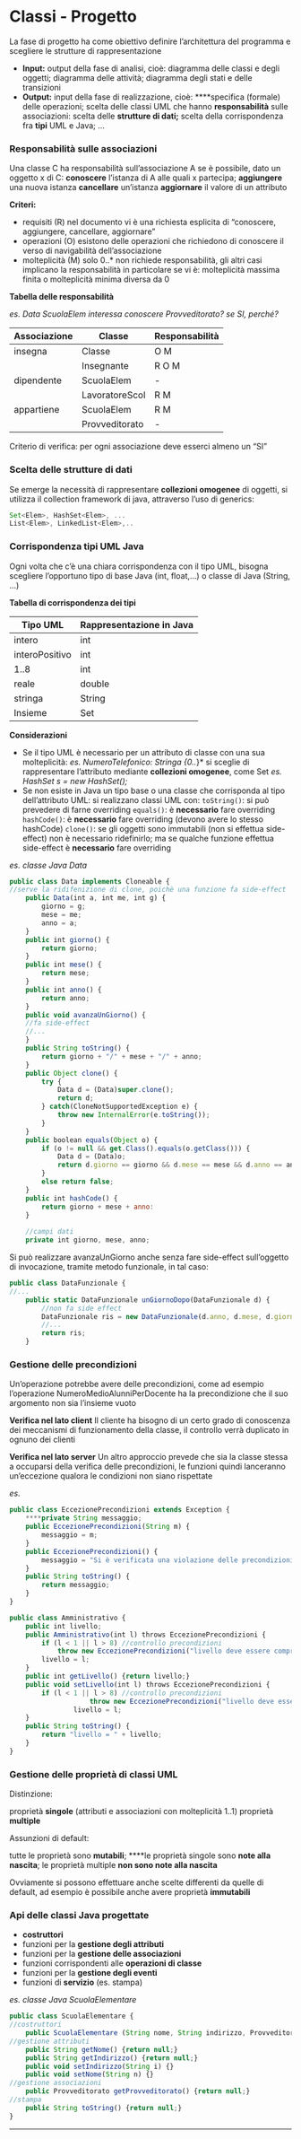 # Classi - Progetto

La fase di progetto ha come obiettivo definire l’architettura del programma e scegliere le strutture di rappresentazione

- **Input:** output della fase di analisi, cioè:
diagramma delle classi e degli oggetti;
diagramma delle attività;
diagramma degli stati e delle transizioni
- **Output:** input della fase di realizzazione, cioè:
****specifica (formale) delle operazioni;
scelta delle classi UML che hanno **responsabilità** sulle associazioni:
scelta delle **strutture di dati;**
scelta della corrispondenza fra **tipi** UML e Java;
…

### Responsabilità sulle associazioni

Una classe C ha responsabilità sull’associazione A se è possibile, dato un oggetto x di C:
**conoscere** l’istanza di A alle quali x partecipa;
**aggiungere** una nuova istanza
**cancellare** un’istanza
**aggiornare** il valore di un attributo 

**Criteri:**

- requisiti (R)
nel documento vi è una richiesta esplicita di “conoscere, aggiungere, cancellare, aggiornare”
- operazioni (O)
esistono delle operazioni che richiedono di conoscere il verso di navigabilità dell’associazione
- molteplicità (M)
solo 0..* non richiede responsabilità, gli altri casi implicano la responsabilità
in particolare se vi è: molteplicità massima finita o molteplicità minima diversa da 0

**Tabella delle responsabilità**

*es. Data ScuolaElem interessa conoscere Provveditorato? 
  se SI, perché?*

| Associazione | Classe | Responsabilità |
| --- | --- | --- |
| insegna | Classe | O M |
|  | Insegnante | R O M |
| dipendente | ScuolaElem | - |
|  | LavoratoreScol | R M |
| appartiene | ScuolaElem | R M |
|  | Provveditorato | - |

Criterio di verifica: per ogni associazione deve esserci almeno un “SI”

### Scelta delle strutture di dati

Se emerge la necessità di rappresentare **collezioni omogenee** di oggetti, si utilizza il collection framework di java, attraverso l’uso di generics:

```jsx
Set<Elem>, HashSet<Elem>, ...
List<Elem>, LinkedList<Elem>,..
```

### Corrispondenza tipi UML Java

Ogni volta che c’è una chiara corrispondenza con il tipo UML, bisogna scegliere l’opportuno tipo di base Java (int, float,…) o classe di Java (String, …)

**Tabella di corrispondenza dei tipi**

| **Tipo** UML | **Rappresentazione** in Java |
| --- | --- |
| intero | int |
| interoPositivo | int |
| 1..8 | int |
| reale | double |
| stringa | String |
| Insieme | Set |

**Considerazioni**

- Se il tipo UML è necessario per un attributo di classe con una sua molteplicità:
*es. NumeroTelefonico: Stringa {0..*}*
si sceglie di rappresentare l’attributo mediante **collezioni omogenee**, come Set
*es. HashSet<Integer> s = new HashSet<Integer>();*
- Se non esiste in Java un tipo base o una classe che corrisponda al tipo dell’attributo UML:
si realizzano classi UML con:
`toString()`: si può prevedere di farne overriding
`equals()`: è **necessario** fare overriding 
`hashCode()`: è **necessario** fare overriding (devono avere lo stesso hashCode)
`clone()`: se gli oggetti sono immutabili (non si effettua side-effect) non è necessario ridefinirlo; ma se qualche funzione effettua side-effect è **necessario** fare overriding

*es. classe Java Data*

```jsx
public class Data implements Cloneable {
//serve la ridifenizione di clone, poichè una funzione fa side-effect
	public Data(int a, int me, int g) {
		giorno = g;
		mese = me;
		anno = a;
	}
	public int giorno() {
		return giorno;
	}
	public int mese() {
		return mese;
	}
	public int anno() {
		return anno;
	}
	public void avanzaUnGiorno() {
	//fa side-effect
	//...
	}
	public String toString() {
		return giorno + "/" + mese + "/" + anno;
	}
	public Object clone() {
		try {
			Data d = (Data)super.clone();
			return d;
		} catch(CloneNotSupportedException e) {
			throw new InternalError(e.toString());
		}
	}
	public boolean equals(Object o) {
		if (o != null && get.Class().equals(o.getClass())) {
			Data d = (Data)o;
			return d.giorno == giorno && d.mese == mese && d.anno == anno;
		}
		else return false;
	}
	public int hashCode() {
		return giorno + mese + anno:
	}
	
	//campi dati
	private int giorno, mese, anno;
```

Si può realizzare avanzaUnGiorno anche senza fare side-effect sull’oggetto di invocazione, tramite metodo funzionale, in tal caso:

```jsx
public class DataFunzionale {
//...
	public static DataFunzionale unGiornoDopo(DataFunzionale d) {
		//non fa side effect
		DataFunzionale ris = new DataFunzionale(d.anno, d.mese, d.giorno);
		//...
		return ris;
	}
```

### Gestione delle precondizioni

Un’operazione potrebbe avere delle precondizioni, come ad esempio l’operazione NumeroMedioAlunniPerDocente ha la precondizione che il suo argomento non sia l’insieme vuoto

**Verifica nel lato client**
Il cliente ha bisogno di un certo grado di conoscenza dei meccanismi di funzionamento della classe, il controllo verrà duplicato in ognuno dei clienti

**Verifica nel lato server**
Un altro approccio prevede che sia la classe stessa a occuparsi della verifica delle precondizioni, le funzioni quindi lanceranno un’eccezione qualora le condizioni non siano rispettate

*es.*

```jsx
public class EccezionePrecondizioni extends Exception {
	****private String messaggio;
	public EccezionePrecondizioni(String m) {
		messaggio = m;
	}
	public EccezionePrecondizioni() {
		messaggio = "Si è verificata una violazione delle precondizioni";
	}
	public String toString() {
		return messaggio;
	}
}

public class Amministrativo {
	public int livello;
	public Amministrativo(int l) throws EccezionePrecondizioni {
		if (l < 1 || l > 8) //controllo precondizioni
			throw new EccezionePrecondizioni("livello deve essere compreso tra 1 e 8");
		livello = l;
	}
	public int getLivello() {return livello;}
	public void setLivello(int l) throws EccezionePrecondizioni {
		if (l < 1 || l > 8) //controllo precondizioni
					throw new EccezionePrecondizioni("livello deve essere compreso tra 1 e 8");
				livello = l;
	}
	public String toString() {
		return "livello = " + livello;
	}
}	
```

### Gestione delle proprietà di classi UML

Distinzione: 

proprietà **singole** (attributi e associazioni con molteplicità 1..1)
proprietà **multiple**

Assunzioni di default:

tutte le proprietà sono **mutabili**;
****le proprietà singole sono **note alla nascita**;
le proprietà multiple **non sono note alla nascita**

Ovviamente si possono effettuare anche scelte differenti da quelle di default, ad esempio è possibile anche avere proprietà **immutabili**

### Api delle classi Java progettate

- **costruttori**
- funzioni per la **gestione degli attributi**
- funzioni per la **gestione delle associazioni**
- funzioni corrispondenti alle **operazioni di classe**
- funzioni per la **gestione degli eventi**
- funzioni di **servizio** (es. stampa)

*es. classe Java ScuolaElementare*

```jsx
public class ScuolaElementare {
//costruttori
	public ScuolaElementare (String nome, String indirizzo, Provveditorato appartiene) {};
//gestione attributi
	public String getNome() {return null;}
	public String getIndirizzo() {return null;}
	public void setIndirizzo(String i) {}
	public void setNome(String n) {}
//gestione associazioni
	public Provveditorato getProvveditorato() {return null;}
//stampa
	public String toString() {return null;}
}
```

---